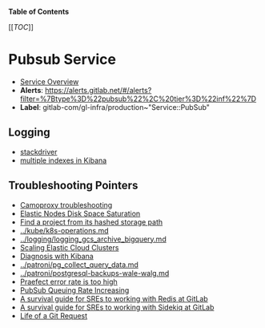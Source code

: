<!-- MARKER: do not edit this section directly. Edit services/service-catalog.yml then run scripts/generate-docs -->

**Table of Contents**

[[_TOC_]]

# Pubsub Service

* [Service Overview](https://dashboards.gitlab.net/d/USVj3qHmk/logging)
* **Alerts**: <https://alerts.gitlab.net/#/alerts?filter=%7Btype%3D%22pubsub%22%2C%20tier%3D%22inf%22%7D>
* **Label**: gitlab-com/gl-infra/production~"Service::PubSub"

## Logging

* [stackdriver](https://console.cloud.google.com/logs)
* [multiple indexes in Kibana](https://log.gprd.gitlab.net/goto/2fc394521558a0bfed59f791295ffe51)

## Troubleshooting Pointers

* [Camoproxy troubleshooting](../camoproxy/camoproxy.md)
* [Elastic Nodes Disk Space Saturation](../elastic/disk_space_saturation.md)
* [Find a project from its hashed storage path](../gitaly/find-project-from-hashed-storage.md)
* [../kube/k8s-operations.md](../kube/k8s-operations.md)
* [../logging/logging_gcs_archive_bigquery.md](../logging/logging_gcs_archive_bigquery.md)
* [Scaling Elastic Cloud Clusters](../logging/scaling.md)
* [Diagnosis with Kibana](../onboarding/kibana-diagnosis.md)
* [../patroni/pg_collect_query_data.md](../patroni/pg_collect_query_data.md)
* [../patroni/postgresql-backups-wale-walg.md](../patroni/postgresql-backups-wale-walg.md)
* [Praefect error rate is too high](../praefect/praefect-error-rate.md)
* [PubSub Queuing Rate Increasing](pubsub-queing.md)
* [A survival guide for SREs to working with Redis at GitLab](../redis/redis-survival-guide-for-sres.md)
* [A survival guide for SREs to working with Sidekiq at GitLab](../sidekiq/sidekiq-survival-guide-for-sres.md)
* [Life of a Git Request](../tutorials/overview_life_of_a_git_request.md)
<!-- END_MARKER -->

<!-- ## Summary -->

<!-- ## Architecture -->

<!-- ## Performance -->

<!-- ## Scalability -->

<!-- ## Availability -->

<!-- ## Durability -->

<!-- ## Security/Compliance -->

<!-- ## Monitoring/Alerting -->

<!-- ## Links to further Documentation -->

